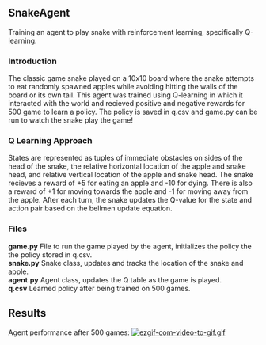 ## SnakeAgent
Training an agent to play snake with reinforcement learning, specifically Q-learning. 

### Introduction
The classic game snake played on a 10x10 board where the snake attempts to eat randomly spawned apples while avoiding hitting the walls of the board or its own tail. This agent was trained using Q-learning in which it interacted with the world and recieved positive and negative rewards for 500 game to learn a policy. The policy is saved in q.csv and game.py can be run to watch the snake play the game!

### Q Learning Approach
States are represented as tuples of immediate obstacles on sides of the head of the snake, the relative horizontal location of the apple and snake head, and relative vertical location of the apple and snake head. The snake recieves a reward of +5 for eating an apple and -10 for dying. There is also a reward of +1 for moving towards the apple and -1 for moving away from the apple. After each turn, the snake updates the Q-value for the state and action pair based on the bellmen update equation. 

### Files

**game.py** File to run the game played by the agent, initializes the policy the the policy stored in q.csv.<br />
**snake.py** Snake class, updates and tracks the location of the snake and apple. <br />
**agent.py** Agent class, updates the Q table as the game is played. <br />
**q.csv** Learned policy after being trained on 500 games. 

## Results

Agent performance after 500 games:
[![ezgif-com-video-to-gif.gif](https://i.postimg.cc/SRLB36GR/ezgif-com-video-to-gif.gif)](https://postimg.cc/xNCpbbhV)
